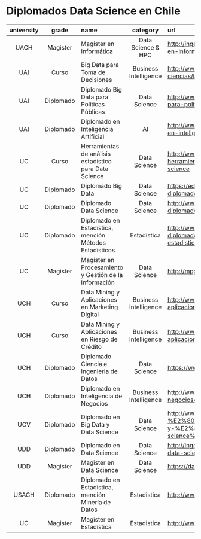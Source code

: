 # Diplomados Data Science en Chile

| university | grade | name | category | url | time | price |
|:------------:|:-----------:|:--------------------------------------------------------|:-----------------------:|:-------------------------------------------------------------------------------------------------------------------|:------:|--------:|
| UACH | Magister | Magíster en Informática| Data Science & HPC| http://ingenieria.uach.cl/index.php/postgrado/magister-en-informatica || $3600000 |
| UAI | Curso |Big Data para Toma de Decisiones| Business Intelligence | http://www.uai.cl/cursos-y-seminarios/ingenieria-y-ciencias/big-data-para-toma-de-decisiones|| $750000 |
| UAI | Diplomado | Diplomado Big Data para Políticas Públicas | Data Science | http://www.uai.cl/facultades/diplomado-big-data-para-politicas-publicas || 90UF|
| UAI | Diplomado | Diplomado en Inteligencia Artificial | AI | http://www.uai.cl/postgrados-y-diplomas/diploma-en-inteligencia-colectiva || 153UF |
| UC | Curso | Herramientas de análisis estadístico para Data Science | Data Science | http://www.educacioncontinua.uc.cl/28436-ficha-herramientas-de-analisis-estadistico-para-data-science | 25 | $590000 |
| UC | Diplomado | Diplomado Big Data | Data Science | https://educacionprofesional.ing.uc.cl/?diplomado=diplomado-big-data | 144 | $2900000 |
| UC | Diplomado | Diplomado Data Science | Data Science | http://www.educacioncontinua.uc.cl/27644-ficha-diplomado-en-data-science | 125 | $2490000 |
| UC | Diplomado | Diplomado en Estadística, mención Métodos Estadísticos | Estadistica | http://www.educacioncontinua.uc.cl/28291-ficha-diplomado-en-estadistica-mencion-metodos-estadisticos | 200 | $1500000 |
| UC | Magister | Magíster en Procesamiento y Gestión de la Información | Data Science | http://mpgi.ing.puc.cl |||
| UCH | Curso| Data Mining y Aplicaciones en Marketing Digital| Business Intelligence | http://www.eeuchile.cl/programas/data-mining-y-aplicaciones-en-marketing-digital/| 24 | 26UF |
| UCH | Curso| Data Mining y Aplicaciones en Riesgo de Crédito | Business Intelligence | http://www.eeuchile.cl/programas/data-science-y-aplicaciones-en-riesgo-de-credito/| 24 | 26UF |
| UCH | Diplomado | Diplomado Ciencia e Ingenieria de Datos | Data Science | https://www.dcc.uchile.cl/datos | 174 | 150UF |
| UCH | Diplomado | Diplomado en Inteligencia de Negocios | Business Intelligence | http://www.eeuchile.cl/programas/inteligencia-de-negocios/ | 102 | 102UF |
| UCV | Diplomado | Diplomado en Big Data y Data Science | Data Science | http://www.inf.ucv.cl/diplomado-en-%E2%80%AA%E2%80%8Ebig-data%E2%80%AC-y-%E2%80%AA%E2%80%8Edata-science%E2%80%AC/ | 81 | $1700000 |
| UDD | Diplomado | Diplomado en Data Science | Data Science | http://ingenieria.udd.cl/ver-diplomado/diplomado-en-data-science/ |||
| UDD | Magister | Magister en Data Science | Data Science | https://datascience.udd.cl |||
| USACH | Diplomado | Diplomado en Estadistica, mención Minería de Datos | Estadistica | http://www.diplomadoestadistica.usach.cl | 160 | $2500000 |
| UC | Magister | Magister en Estadística | Estadistica | http://www.mat.uc.cl/me.html |||
